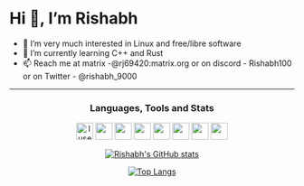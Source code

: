 # Hi 👋, I’m Rishabh

<p align="center">
	
- 👀 I’m very much interested in Linux and free/libre software   
- 🌱 I’m currently learning C++ and Rust
- 📫 Reach me at matrix -@rj69420:matrix.org or on discord - Rishabh100 or on Twitter - @rishabh_9000

</p>
	
<!---
Rishabh672003/Rishabh672003 is a ✨ special ✨ repository because its `README.md` (this file) appears on your GitHub profile.
You can click the Preview link to take a look at your changes.
--->

---

<h3 align="center"> Languages, Tools and Stats </h3>
<p align="center"> 
	<img src="https://img.icons8.com/material-sharp/48/4a90e2/arch-linux.png" alt="I use Arch btw" width="30"/>
	<img src="https://img.icons8.com/ios-filled/50/fa314a/git.png" width="30"/>
	<img src="https://img.icons8.com/color/512/c-programming.png" width="30"/>
	<img src="https://img.icons8.com/color/512/lua-language.png" width="30"/>
	<img src="https://img.icons8.com/ios-filled/50/4a90e2/python.png" width="30"/>
	<img src="https://img.icons8.com/ios-filled/50/4a90e2/c-plus-plus-logo.png" width="30"/>
	<img src="https://img.icons8.com/windows/96/fa314a/console.png" width="30"/>
	<img src="https://img.icons8.com/ios-filled/50/fa314a/java-coffee-cup-logo--v1.png" width="30"/>
</p>


<span align="center">

<div align="center">

[![Rishabh's GitHub stats](https://github-readme-stats.vercel.app/api?username=Rishabh672003&custom_title=My%20Github%20Stat's&show_icons=true&theme=dracula&border_radius=10&hide_border=true&bg_color=15,0d1117,1a1b26)](https://github.com/anuraghazra/github-readme-stats)

</div>

<div align="center">

[![Top Langs](https://github-readme-stats.vercel.app/api/top-langs/?username=Rishabh672003&hide=GLSL,html&theme=dracula&hide_border=true&border_radius=10&bg_color=15,0d1117,1a1b26&show_icons=true&layout=compact)](https://github.com/anuraghazra/github-readme-stats)

</div>
</span>
